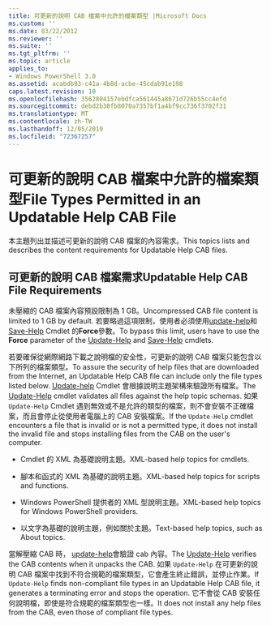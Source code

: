 ```yaml
---
title: 可更新的說明 CAB 檔案中允許的檔案類型 |Microsoft Docs
ms.custom: ''
ms.date: 03/22/2012
ms.reviewer: ''
ms.suite: ''
ms.tgt_pltfrm: ''
ms.topic: article
applies_to:
- Windows PowerShell 3.0
ms.assetid: acabdb93-c41a-4b8d-acbe-45cdab91e198
caps.latest.revision: 10
ms.openlocfilehash: 3562804157ebdfca561445a8671d726b55cc4efd
ms.sourcegitcommit: debd2b38fb8070a7357bf1a4bf9cc736f3702f31
ms.translationtype: MT
ms.contentlocale: zh-TW
ms.lasthandoff: 12/05/2019
ms.locfileid: "72367257"
---
```

# <a name="file-types-permitted-in-an-updatable-help-cab-file"></a><span data-ttu-id="9046c-102">可更新的說明 CAB 檔案中允許的檔案類型</span><span class="sxs-lookup"><span data-stu-id="9046c-102">File Types Permitted in an Updatable Help CAB File</span></span>

<span data-ttu-id="9046c-103">本主題列出並描述可更新的說明 CAB 檔案的內容需求。</span><span class="sxs-lookup"><span data-stu-id="9046c-103">This topics lists and describes the content requirements for Updatable Help CAB files.</span></span>

## <a name="updatable-help-cab-file-requirements"></a><span data-ttu-id="9046c-104">可更新的說明 CAB 檔案需求</span><span class="sxs-lookup"><span data-stu-id="9046c-104">Updatable Help CAB File Requirements</span></span>

<span data-ttu-id="9046c-105">未壓縮的 CAB 檔案內容預設限制為 1 GB。</span><span class="sxs-lookup"><span data-stu-id="9046c-105">Uncompressed CAB file content is limited to 1 GB by default.</span></span> <span data-ttu-id="9046c-106">若要略過這項限制，使用者必須使用[update-help](/powershell/module/Microsoft.PowerShell.Core/Update-Help)和[Save-Help](/powershell/module/Microsoft.PowerShell.Core/Save-Help) Cmdlet 的**Force**參數。</span><span class="sxs-lookup"><span data-stu-id="9046c-106">To bypass this limit, users have to use the **Force** parameter of the [Update-Help](/powershell/module/Microsoft.PowerShell.Core/Update-Help) and [Save-Help](/powershell/module/Microsoft.PowerShell.Core/Save-Help) cmdlets.</span></span>

<span data-ttu-id="9046c-107">若要確保從網際網路下載之說明檔的安全性，可更新的說明 CAB 檔案只能包含以下所列的檔案類型。</span><span class="sxs-lookup"><span data-stu-id="9046c-107">To assure the security of help files that are downloaded from the Internet, an Updatable Help CAB file can include only the file types listed below.</span></span> <span data-ttu-id="9046c-108">[Update-help](/powershell/module/Microsoft.PowerShell.Core/Update-Help) Cmdlet 會根據說明主題架構來驗證所有檔案。</span><span class="sxs-lookup"><span data-stu-id="9046c-108">The [Update-Help](/powershell/module/Microsoft.PowerShell.Core/Update-Help) cmdlet validates all files against the help topic schemas.</span></span> <span data-ttu-id="9046c-109">如果 `Update-Help` Cmdlet 遇到無效或不是允許的類型的檔案，則不會安裝不正確檔案，而且會停止從使用者電腦上的 CAB 安裝檔案。</span><span class="sxs-lookup"><span data-stu-id="9046c-109">If the `Update-Help` cmdlet encounters a file that is invalid or is not a permitted type, it does not install the invalid file and stops installing files from the CAB on the user's computer.</span></span>

- <span data-ttu-id="9046c-110">Cmdlet 的 XML 為基礎說明主題。</span><span class="sxs-lookup"><span data-stu-id="9046c-110">XML-based help topics for cmdlets.</span></span>

- <span data-ttu-id="9046c-111">腳本和函式的 XML 為基礎的說明主題。</span><span class="sxs-lookup"><span data-stu-id="9046c-111">XML-based help topics for scripts and functions.</span></span>

- <span data-ttu-id="9046c-112">Windows PowerShell 提供者的 XML 型說明主題。</span><span class="sxs-lookup"><span data-stu-id="9046c-112">XML-based help topics for Windows PowerShell providers.</span></span>

- <span data-ttu-id="9046c-113">以文字為基礎的說明主題，例如關於主題。</span><span class="sxs-lookup"><span data-stu-id="9046c-113">Text-based help topics, such as About topics.</span></span>

<span data-ttu-id="9046c-114">當解壓縮 CAB 時， [update-help](/powershell/module/Microsoft.PowerShell.Core/Update-Help)會驗證 cab 內容。</span><span class="sxs-lookup"><span data-stu-id="9046c-114">The [Update-Help](/powershell/module/Microsoft.PowerShell.Core/Update-Help) verifies the CAB contents when it unpacks the CAB.</span></span> <span data-ttu-id="9046c-115">如果 `Update-Help` 在可更新的說明 CAB 檔案中找到不符合規範的檔案類型，它會產生終止錯誤，並停止作業。</span><span class="sxs-lookup"><span data-stu-id="9046c-115">If `Update-Help` finds non-compliant file types in an Updatable Help CAB file, it generates a terminating error and stops the operation.</span></span> <span data-ttu-id="9046c-116">它不會從 CAB 安裝任何說明檔，即使是符合規範的檔案類型也一樣。</span><span class="sxs-lookup"><span data-stu-id="9046c-116">It does not install any help files from the CAB, even those of compliant file types.</span></span>